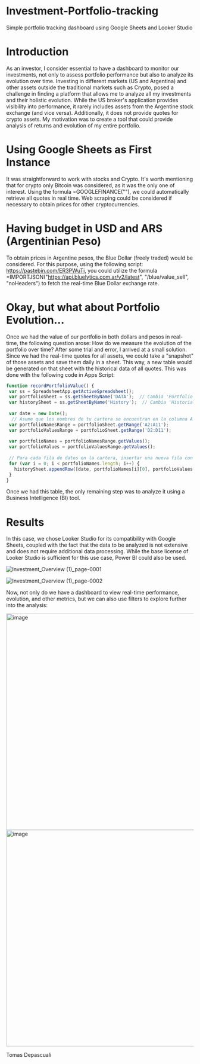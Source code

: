# Investment-Portfolio-tracking
Simple portfolio tracking dashboard using Google Sheets and Looker Studio

# Introduction
As an investor, I consider essential to have a dashboard to monitor our investments, not only to assess portfolio performance but also to analyze its evolution over time. Investing in different markets (US and Argentina) and other assets outside the traditional markets such as Crypto, posed a challenge in finding a platform that allows me to analyze all my investments and their holistic evolution. While the US broker's application provides visibility into performance, it rarely includes assets from the Argentine stock exchange (and vice versa). Additionally, it does not provide quotes for crypto assets. My motivation was to create a tool that could provide analysis of returns and evolution of my entire portfolio.

# Using Google Sheets as First Instance
It was straightforward to work with stocks and Crypto. It's worth mentioning that for crypto only Bitcoin was considered, as it was the only one of interest. Using the formula =GOOGLEFINANCE(""), we could automatically retrieve all quotes in real time. Web scraping could be considered if necessary to obtain prices for other cryptocurrencies.

# Having budget in USD and ARS (Argentinian Peso)
To obtain prices in Argentine pesos, the Blue Dollar (freely traded) would be considered. For this purpose, using the following script: https://pastebin.com/ER3PWuTi, you could utilize the formula =IMPORTJSON("https://api.bluelytics.com.ar/v2/latest", "/blue/value_sell", "noHeaders") to fetch the real-time Blue Dollar exchange rate.

# Okay, but what about Portfolio Evolution...
Once we had the value of our portfolio in both dollars and pesos in real-time, the following question arose: How do we measure the evolution of the portfolio over time? After some trial and error, I arrived at a small solution. Since we had the real-time quotes for all assets, we could take a "snapshot" of those assets and save them daily in a sheet. This way, a new table would be generated on that sheet with the historical data of all quotes. This was done with the following code in Apps Script:

 ```javascript
function recordPortfolioValue() {
  var ss = SpreadsheetApp.getActiveSpreadsheet();
  var portfolioSheet = ss.getSheetByName('DATA');  // Cambia 'Portfolio' por el nombre de tu hoja de cálculo
  var historySheet = ss.getSheetByName('History');  // Cambia 'Historial' por el nombre de tu hoja de historial
  
  var date = new Date();
   // Asume que los nombres de tu cartera se encuentran en la columna A y los valores en la D, de la fila 2 a la fila 10, en la hoja 'Portfolio'
  var portfolioNamesRange = portfolioSheet.getRange('A2:A11');
  var portfolioValuesRange = portfolioSheet.getRange('D2:D11');
  
  var portfolioNames = portfolioNamesRange.getValues();
  var portfolioValues = portfolioValuesRange.getValues();
  
  // Para cada fila de datos en la cartera, insertar una nueva fila con la fecha, el nombre del stock y el valor en 'Historial'
  for (var i = 0; i < portfolioNames.length; i++) {
    historySheet.appendRow([date, portfolioNames[i][0], portfolioValues[i][0]]);
  }
}
```
Once we had this table, the only remaining step was to analyze it using a Business Intelligence (BI) tool.

# Results
In this case, we chose Looker Studio for its compatibility with Google Sheets, coupled with the fact that the data to be analyzed is not extensive and does not require additional data processing. While the base license of Looker Studio is sufficient for this use case, Power BI could also be used.

![Investment_Overview (1)_page-0001](https://github.com/Depascuali/Investment-Portfolio-tracking/assets/97790973/78d4b5fe-5b5e-4c57-8e7a-0b8e04035229)

![Investment_Overview (1)_page-0002](https://github.com/Depascuali/Investment-Portfolio-tracking/assets/97790973/7d916aef-4e3e-4cd8-b5b4-fa3bd1a902aa)

Now, not only do we have a dashboard to view real-time performance, evolution, and other metrics, but we can also use filters to explore further into the analysis:

<img width="579" alt="image" src="https://github.com/Depascuali/Investment-Portfolio-tracking/assets/97790973/2c2d8034-eaf6-4821-9979-250bd71a2e16">

<img width="579" alt="image" src="https://github.com/Depascuali/Investment-Portfolio-tracking/assets/97790973/0e0d5a61-eac6-4179-b347-e069f1312019">



Tomas Depascuali
